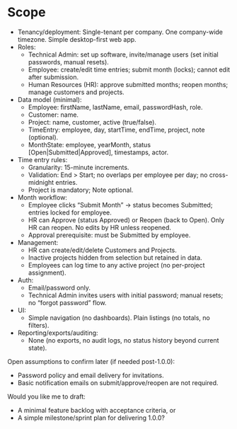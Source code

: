 # Scope

- Tenancy/deployment: Single-tenant per company. One company-wide timezone. Simple desktop-first web app.
- Roles:
    - Technical Admin: set up software, invite/manage users (set initial passwords, manual resets).
    - Employee: create/edit time entries; submit month (locks); cannot edit after submission.
    - Human Resources (HR): approve submitted months; reopen months; manage customers and projects.
- Data model (minimal):
    - Employee: firstName, lastName, email, passwordHash, role.
    - Customer: name.
    - Project: name, customer, active (true/false).
    - TimeEntry: employee, day, startTime, endTime, project, note (optional).
    - MonthState: employee, yearMonth, status [Open|Submitted|Approved], timestamps, actor.
- Time entry rules:
    - Granularity: 15-minute increments.
    - Validation: End > Start; no overlaps per employee per day; no cross-midnight entries.
    - Project is mandatory; Note optional.
- Month workflow:
    - Employee clicks “Submit Month” → status becomes Submitted; entries locked for employee.
    - HR can Approve (status Approved) or Reopen (back to Open). Only HR can reopen. No edits by HR unless reopened.
    - Approval prerequisite: must be Submitted by employee.
- Management:
    - HR can create/edit/delete Customers and Projects.
    - Inactive projects hidden from selection but retained in data.
    - Employees can log time to any active project (no per-project assignment).
- Auth:
    - Email/password only.
    - Technical Admin invites users with initial password; manual resets; no “forgot password” flow.
- UI:
    - Simple navigation (no dashboards). Plain listings (no totals, no filters).
- Reporting/exports/auditing:
    - None (no exports, no audit logs, no status history beyond current state).

Open assumptions to confirm later (if needed post-1.0.0):

- Password policy and email delivery for invitations.
- Basic notification emails on submit/approve/reopen are not required.

Would you like me to draft:

- A minimal feature backlog with acceptance criteria, or
- A simple milestone/sprint plan for delivering 1.0.0?